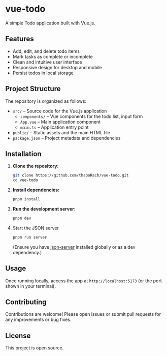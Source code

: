 # vue-todo

A simple Todo application built with Vue.js.

## Features

- Add, edit, and delete todo items
- Mark tasks as complete or incomplete
- Clean and intuitive user interface
- Responsive design for desktop and mobile
- Persist todos in local storage

## Project Structure

The repository is organized as follows:

- `src/` – Source code for the Vue.js application
  - `components/` – Vue components for the todo list, input form
  - `App.vue` – Main application component
  - `main.ts` – Application entry point
- `public/` – Static assets and the main HTML file
- `package.json` – Project metadata and dependencies

## Installation

1. **Clone the repository:**

   ```bash
   git clone https://github.com/thaboRach/vue-todo.git
   cd vue-todo
   ```

2. **Install dependencies:**

   ```bash
   pnpm install
   ```

3. **Run the development server:**

   ```bash
   pnpm dev
   ```

4. Start the JSON server

   ```bash
   pnpm run server
   ```

   (Ensure you have [json-server](https://github.com/typicode/json-server) installed globally or as a dev dependency.)

## Usage

Once running locally, access the app at `http://localhost:5173` (or the port shown in your terminal).

## Contributing

Contributions are welcome! Please open issues or submit pull requests for any improvements or bug fixes.

## License

This project is open source.
